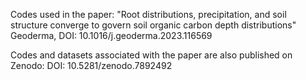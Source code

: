 Codes used in the paper:
"Root distributions, precipitation, and soil structure converge to govern soil organic carbon depth distributions"
Geoderma, DOI: 10.1016/j.geoderma.2023.116569

Codes and datasets associated with the paper are also published on Zenodo:
DOI: 10.5281/zenodo.7892492
